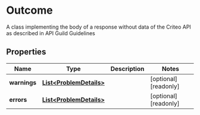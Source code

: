 

# Outcome

A class implementing the body of a response without data of the Criteo API as described in API Guild Guidelines

## Properties

| Name | Type | Description | Notes |
|------------ | ------------- | ------------- | -------------|
|**warnings** | [**List&lt;ProblemDetails&gt;**](ProblemDetails.md) |  |  [optional] [readonly] |
|**errors** | [**List&lt;ProblemDetails&gt;**](ProblemDetails.md) |  |  [optional] [readonly] |



